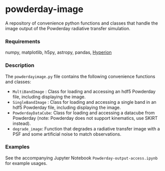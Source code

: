 # powderday-image
A repository of convenience python functions and classes that handle the image output of the Powderday radiative transfer simulation.

### Requirements
numpy, matplotlib, h5py, astropy, pandas, [Hyperion](https://pypi.org/project/Hyperion/)

### Description
The `powderdayimage.py` file contains the following convenience functions and classes:

- `MultiBandImage` : Class for loading and accessing an hdf5 Powderday file, including displaying the image.
- `SingleBandImage` : Class for loading and accessing a single band in an hdf5 Powderday file, including displaying the image.
- `PowderdayDataCube`: Class for loading and accessing a datacube from Powderday (note: Powderday does not support kinematics, use SKIRT instead).
- `degrade_image`: Function that degrades a radiative transfer image with a PSF and some artificial noise to match observations.

### Examples
See the accompanying Jupyter Notebook `Powderday-output-access.ipynb` for example usages.

